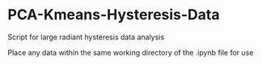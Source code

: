 # PCA-Kmeans-Hysteresis-Data
Script for large radiant hysteresis data analysis

Place any data within the same working directory of the .ipynb file for use
